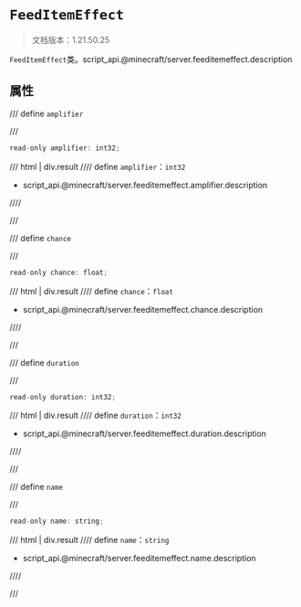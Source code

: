 # `FeedItemEffect`

> 文档版本：1.21.50.25

`FeedItemEffect`类。script_api.@minecraft/server.feeditemeffect.description

## 属性

/// define
`amplifier`


///

```js
read-only amplifier: int32;
```

/// html | div.result
//// define
`amplifier`：`int32`

- script_api.@minecraft/server.feeditemeffect.amplifier.description


////

///


/// define
`chance`


///

```js
read-only chance: float;
```

/// html | div.result
//// define
`chance`：`float`

- script_api.@minecraft/server.feeditemeffect.chance.description


////

///


/// define
`duration`


///

```js
read-only duration: int32;
```

/// html | div.result
//// define
`duration`：`int32`

- script_api.@minecraft/server.feeditemeffect.duration.description


////

///


/// define
`name`


///

```js
read-only name: string;
```

/// html | div.result
//// define
`name`：`string`

- script_api.@minecraft/server.feeditemeffect.name.description


////

///

